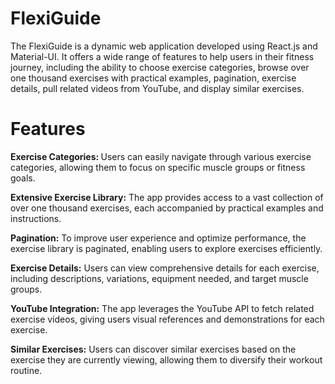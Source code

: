 
<h1> FlexiGuide </h1>
The FlexiGuide is a dynamic web application developed using React.js and Material-UI. It offers a wide range of features to help users in their fitness journey, including the ability to choose exercise categories, browse over one thousand exercises with practical examples, pagination, exercise details, pull related videos from YouTube, and display similar exercises.

<h1> Features </h1>

<b>Exercise Categories: </b> Users can easily navigate through various exercise categories, allowing them to focus on specific muscle groups or fitness goals.

<b>Extensive Exercise Library:</b> The app provides access to a vast collection of over one thousand exercises, each accompanied by practical examples and instructions.

<b>Pagination:</b> To improve user experience and optimize performance, the exercise library is paginated, enabling users to explore exercises efficiently.

<b>Exercise Details:</b> Users can view comprehensive details for each exercise, including descriptions, variations, equipment needed, and target muscle groups.

<b>YouTube Integration:</b> The app leverages the YouTube API to fetch related exercise videos, giving users visual references and demonstrations for each exercise.

<b>Similar Exercises:</b> Users can discover similar exercises based on the exercise they are currently viewing, allowing them to diversify their workout routine.
